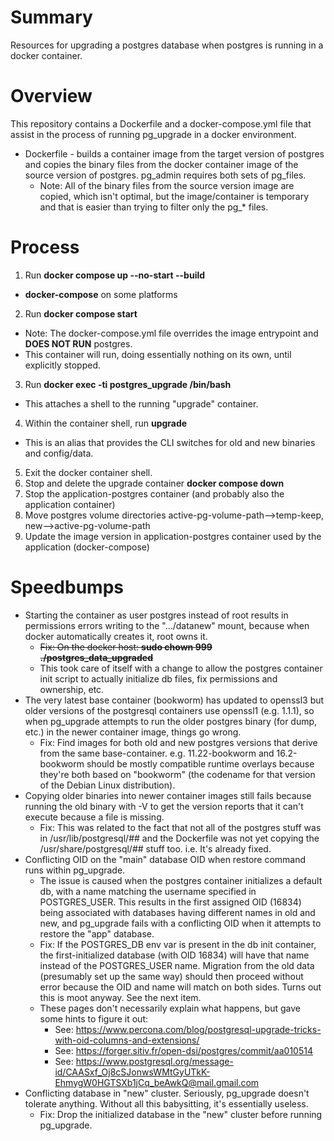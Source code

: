 # Summary
Resources for upgrading a postgres database when postgres is running in a docker container.

# Overview
This repository contains a Dockerfile and a docker-compose.yml file that
assist in the process of running pg_upgrade in a docker environment.
* Dockerfile - builds a container image from the target version of postgres
and copies the binary files from the docker container image of the source 
version of postgres.  pg_admin requires both sets of pg_files.
  * Note: All of the binary files from the source version image are copied,
  which isn't optimal, but the image/container is temporary and that is
  easier than trying to filter only the pg_* files.

# Process
1. Run **docker compose up --no-start --build**
  * **docker-compose** on some platforms
2. Run **docker compose start**
  * Note: The docker-compose.yml file overrides the image entrypoint and **DOES NOT RUN** postgres.
  * This container will run, doing essentially nothing on its own, until explicitly stopped.
3. Run **docker exec -ti postgres_upgrade /bin/bash**
  * This attaches a shell to the running "upgrade" container.
4. Within the container shell, run **upgrade**
  * This is an alias that provides the CLI switches for old and new binaries and config/data.
5. Exit the docker container shell.
6. Stop and delete the upgrade container **docker compose down**
7. Stop the application-postgres container (and probably also the application container)
8. Move postgres volume directories active-pg-volume-path-->temp-keep, new-->active-pg-volume-path
9. Update the image version in application-postgres container used by the application (docker-compose)

# Speedbumps
* Starting the container as user postgres instead of root results in permissions errors
writing to the ".../datanew" mount, because when docker automatically creates it, root owns it.
  * ~~Fix: On the docker host: **sudo chown 999 ./postgres_data_upgraded**~~
  * This took care of itself with a change to allow the postgres container init script to
  actually initialize db files, fix permissions and ownership, etc.
* The very latest base container (bookworm) has updated to openssl3 but older versions of the
postgresql containers use openssl1 (e.g. 1.1.1), so when pg_upgrade attempts to run the older
postgres binary (for dump, etc.) in the newer container image, things go wrong.
  * Fix: Find images for both old and new postgres versions that derive from the same 
  base-container. e.g. 11.22-bookworm and 16.2-bookworm should be mostly compatible runtime
  overlays because they're both based on "bookworm" (the codename for that version of the
  Debian Linux distribution).  
* Copying older binaries into newer container images still fails because running
the old binary with -V to get the version reports that it can't execute because a file
is missing.
  * Fix: This was related to the fact that not all of the postgres stuff was in /usr/lib/postgresql/##
  and the Dockerfile was not yet copying the /usr/share/postgresql/## stuff too.  i.e. It's already fixed.
* Conflicting OID on the "main" database OID when restore command runs within pg_upgrade.
  * The issue is caused when the postgres container initializes a default db, with a name
  matching the username specified in POSTGRES_USER.  This results in the first assigned
  OID (16834) being associated with databases having different names in old and new, and
  pg_upgrade fails with a conflicting OID when it attempts to restore the "app" database.
  * Fix: If the POSTGRES_DB env var is present in the db init container, the first-initialized
  database (with OID 16834) will have that name instead of the POSTGRES_USER name.
  Migration from the old data (presumably set up the same way) should then proceed without error
  because the OID and name will match on both sides.  Turns out this is moot anyway.  See the next item.
  * These pages don't necessarily explain what happens, but gave some hints to figure it out:
    * See: https://www.percona.com/blog/postgresql-upgrade-tricks-with-oid-columns-and-extensions/
    * See: https://forger.sitiv.fr/open-dsi/postgres/commit/aa010514
    * See: https://www.postgresql.org/message-id/CAASxf_Oj8cSJonwsWMtGyUTkK-EhmygW0HGTSXb1jCq_beAwkQ@mail.gmail.com
* Conflicting database in "new" cluster.  Seriously, pg_upgrade doesn't tolerate anything.  Without
all this babysitting, it's essentially useless.
  * Fix: Drop the initialized database in the "new" cluster before running pg_upgrade.
